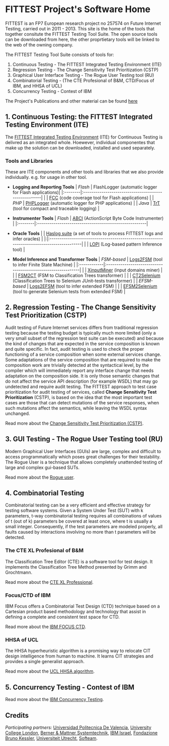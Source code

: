 # FITTEST Project's Software Home #

FITTEST is an FP7 European research project no 257574 on Future Internet Testing, carried out in 2011 - 2013. This site is the home of the tools that together consitute the FITTEST Testing Tool Suite. The open source tools can be downloaded from here, the other proprtietary tools will be linked to the web of the owning company.

The FITTEST Testing Tool Suite consists of tools for:

  1. Continuous Testing - The FITTEST Integrated Testing Environment (ITE)
  1. Regression Testing - The Change Sensitivity Test Prioritization (CSTP)
  1. Graphical User Interface Testing - The Rogue User Testing tool (RU)
  1. Combinatorial Testing - (The CTE Profesional of B&M, CTD/Focus of IBM, and HHSA of UCL)
  1. Concurrency Testing - Contest of IBM

The Project's Publications and other material can be found [here](http://crest.cs.ucl.ac.uk/fittest/)


## 1. Continuous Testing: the FITTEST Integrated Testing Environment (ITE) ##

The [FITTEST Integrated Testing Environment](FittestIte.md) (ITE) for Continuous Testing is delivred as an integrated whole. Hoewever, individual componentes that make up the solution can be downloaded, installed and used separately.

### Tools and Libraries ###

These are ITE components and other tools and libraries that we also provide individually. e.g. for usage in other tool.


  * **Logging and Reporting Tools**
| _Flash_ | FlashLogger (automatic logger for Flash applications)|
|:--------|:-----------------------------------------------------|
|         | [FCC](https://code.google.com/p/fittest/wiki/FCC)  (code coverage tool for Flash applications) |
| _PHP_   | [PHPLogger](https://code.google.com/p/fittest/wiki/PHPLogger) (automatic logger for PHP applications) |
| _Java_  | [TrT](TrT.md) (tool for compact and traceable logging) |

  * **Instrumenter Tools**
| _Flash_ | [ABCI](ABCI.md) (ActionScript Byte Code Instrumenter) |
|:--------|:------------------------------------------------------|

  * **Oracle Tools**
| | [Haslog suite](HaslogSuite.md) (a set of tools to process FITTEST logs and infer oracles) |
|:|:------------------------------------------------------------------------------------------|
| | [LOPI](Lopi.md) (Log-based pattern Inference tool)                                        |

  * **Model Inference and Transformer Tools**
| _FSM-based_ | [Logs2FSM](Logs2FSM.md) (tool to infer Finite State Machine) |
|:------------|:-------------------------------------------------------------|
|             | [XinputMiner](XinputMiner.md) (input domains miner)          |
|             | [FSM2CT](FSM2CT.md) (FSM to Classification Trees transformer) |
|             | [CT2Selenium](CT2Selenium.md) (Classification Trees to Selenium JUnit-tests transformer) |
| _EFSM-based_ | [Logs2EFSM](Logs2EFSM.md) (tool to infer extended FSM)       |
|             | [EFSM2Selenium](Efsm2Selenium.md) (tool to generate Selenium tests from extended FSM) |

## 2. Regression Testing - The Change Sensitivity Test Prioritization (CSTP) ##

Audit testing of Future Internet services differs from traditional regression testing because the testing budget is typically much more limited (only a very small subset of the regression test suite can be executed) and because the kind of changes that are expected in the service composition is known and quite specific. In fact, audit testing is used to check the proper functioning of a service composition when some external services change. Some adaptations of the service composition that are required to make the composition work are trivially detected at the syntactical level, by the compiler which will immediately report any interface change that needs adaptation on the composition side. It is only those semantic changes that do not affect the service API description (for example WSDL) that may go undetected and require audit testing. The FITTEST approach to test case prioritization for audit testing of services, called **Change Sensitivity Test Prioritization** (CSTP), is based on the idea that the most important test cases are those that can detect mutations of the service responses, when such mutations affect the semantics, while leaving the WSDL syntax unchanged.


Read more about the [Change Sensitivity Test Prioritization (CSTP)](CSTP.md).

## 3. GUI Testing - The Rogue User Testing tool (RU) ##

Modern Graphical User Interfaces (GUIs) are large, complex and difficult to access programmatically which poses great challenges for their testability. The Rogue User is a technique that allows completely unattended testing of large and complex gui-based SUTs.

Read more about the [Rogue user](Rogue.md).


## 4. Combinatorial Testing ##

Combinatorial testing can be a very efficient and effective strategy for testing software systems. Given a System Under Test (SUT) with k parameters, t-way combinatorial testing requires all combinations of values of t (out of k) parameters be covered at least once, where t is usually a small integer. Consequently, if the test parameters are modeled properly, all faults caused by interactions involving no more than t parameters will be detected.


### The CTE XL Profesional of B&M ###

The Classification Tree Editor (CTE) is a software tool for test design. It implements the Classification Tree Method presented by Grimm and Grochtmann.

Read more about the [CTE XL Professional](CTE.md).

### Focus/CTD of IBM ###

IBM Focus offers a Combinatorial Test Design (CTD) technique based on a
Cartesian product based methodology and technology that assist in defining a complete and consistent test space for CTD.


Read more about the [IBM FOCUS CTD](CTD.md).

### HHSA of UCL ###

The HHSA hyperheuristic algorithm is a promising way to relocate CIT design intelligence from human to machine. It learns CIT strategies and provides a single generalist approach.

Read more about the [UCL HHSA algorithm](HHSA.md).

## 5. Concurrency Testing - Contest of IBM ##


Read more about the [IBM Concurrency Testing](ConTest.md).




## Credits ##

_Participating partners:_
[Universidad Politecnica De Valencia](http://www.upv.es/index-en.html),
[University College London](http://www.ucl.ac.uk/),
[Berner & Mattner Systemtechnik](http://www.berner-mattner.com/en/berner-mattner-home/company/index.html),
[IBM Israel](https://www.research.ibm.com/haifa/research.shtml),
[Fondazione Bruno Kessler](http://www.fbk.eu/),
[Universiteit Utrecht](http://www.cs.uu.nl/),
[Softeam](http://www.softeam.fr/).